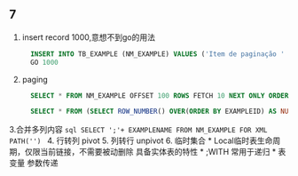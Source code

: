 ## 7
   1. insert record 1000,意想不到go的用法
      ```sql
        INSERT INTO TB_EXAMPLE (NM_EXAMPLE) VALUES ('Item de paginação ' + CONVERT(VARCHAR,ISNULL(@@IDENTITY, 0)))
        GO 1000
      ```
   2. paging
      ```sql
        SELECT * FROM NM_EXAMPLE OFFSET 100 ROWS FETCH 10 NEXT ONLY ORDER EXAMPLEID
      ```
      ```sql
        SELECT * FROM (SELECT ROW_NUMBER() OVER(ORDER BY EXAMPLEID) AS NUMBER,* FROM NM_EXAMPLE) AS NM_EXAMPLE_P WHERE NUMBER BETWEEN 101 AND 100 ORDER BY EXAMPLEID
      ```
  3.合并多列内容
      ```sql
        SELECT ';'+ EXAMPLENAME FROM NM_EXAMPLE FOR XML PATH('')
      ```
  4. 行转列 pivot
  5. 列转行 unpivot
  6. 临时集合
      * Local临时表生命周期，仅限当前链接，不需要被动删除 具备实体表的特性
      * ;WITH 常用于递归
      * 表变量 参数传递
